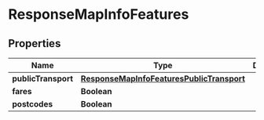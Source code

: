 
# ResponseMapInfoFeatures

## Properties
Name | Type | Description | Notes
------------ | ------------- | ------------- | -------------
**publicTransport** | [**ResponseMapInfoFeaturesPublicTransport**](ResponseMapInfoFeaturesPublicTransport.md) |  |  [optional]
**fares** | **Boolean** |  | 
**postcodes** | **Boolean** |  | 



